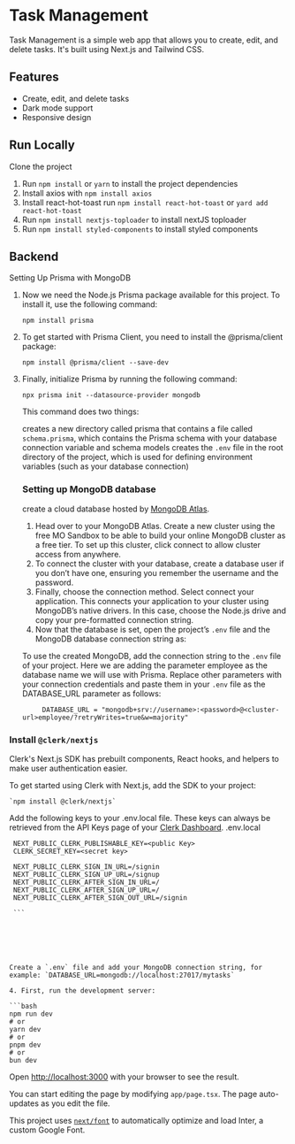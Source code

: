 # Task Management

Task Management is a simple web app that allows you to create, edit, and delete tasks. It's built using Next.js and Tailwind CSS.

## Features

- Create, edit, and delete tasks
- Dark mode support
- Responsive design

## Run Locally

Clone the project


1. Run `npm install` or `yarn` to install the project dependencies
2. Install axios with `npm install axios`
3. Install react-hot-toast run `npm install react-hot-toast` or `yard add react-hot-toast`
4. Run `npm install nextjs-toploader` to install nextJS toploader
5. Run `npm install styled-components` to install styled components

## Backend

Setting Up Prisma with MongoDB

1. Now we need the Node.js Prisma package available for this project. To install it, use the following command:

     `npm install prisma`

2. To get started with Prisma Client, you need to install the @prisma/client package:

     `npm install @prisma/client --save-dev`
   
3. Finally, initialize Prisma by running the following command:

    `npx prisma init --datasource-provider mongodb`

    This command does two things:

    creates a new directory called prisma that contains a file called `schema.prisma`, which contains the Prisma schema with your database connection variable and schema models
    creates the `.env` file in the root directory of the project, which is used for defining environment variables (such as your database connection)

     ### Setting up MongoDB database

   create a cloud database hosted by [MongoDB Atlas](https://www.mongodb.com/products/platform/atlas-database).
   1. Head over to your MongoDB Atlas. Create a new cluster using the free    MO Sandbox to be able to build your online MongoDB cluster as a free tier. To set up this cluster,         click connect to allow cluster access from anywhere.
   2. To connect the cluster with your database, create a database user if you don’t have one, ensuring you remember the username and the password.
   3. Finally, choose the connection method. Select connect your application. This connects your application to your cluster using MongoDB’s native drivers. In this case, choose        the Node.js drive and copy your pre-formatted connection string.
   4. Now that the database is set, open the project’s `.env` file and the MongoDB database connection string as:

     To use the created MongoDB, add the connection string to the `.env` file of your project. Here we are adding the parameter employee as the database name we will use with Prisma. Replace other parameters with your connection credentials and paste them in your `.env` file as the DATABASE_URL parameter as follows:
     ```
          DATABASE_URL = "mongodb+srv://username>:<password>@<cluster-url>employee/?retryWrites=true&w=majority"
     ```

### Install `@clerk/nextjs`
   

   Clerk's Next.js SDK has prebuilt components, React hooks, and helpers to make user authentication easier.

   To get started using Clerk with Next.js, add the SDK to your project:

    `npm install @clerk/nextjs`

   Add the following keys to your .env.local file. These keys can always be retrieved from the API Keys page of your [Clerk Dashboard](https://dashboard.clerk.com).
   .env.local
   ```
    NEXT_PUBLIC_CLERK_PUBLISHABLE_KEY=<public Key>
    CLERK_SECRET_KEY=<secret key>

    NEXT_PUBLIC_CLERK_SIGN_IN_URL=/signin
    NEXT_PUBLIC_CLERK_SIGN_UP_URL=/signup
    NEXT_PUBLIC_CLERK_AFTER_SIGN_IN_URL=/
    NEXT_PUBLIC_CLERK_AFTER_SIGN_UP_URL=/
    NEXT_PUBLIC_CLERK_AFTER_SIGN_OUT_URL=/signin

    ```

   




Create a `.env` file and add your MongoDB connection string, for example: `DATABASE_URL=mongodb://localhost:27017/mytasks`
    
4. First, run the development server:

```bash
npm run dev
# or
yarn dev
# or
pnpm dev
# or
bun dev
```

Open [http://localhost:3000](http://localhost:3000) with your browser to see the result.

You can start editing the page by modifying `app/page.tsx`. The page auto-updates as you edit the file.

This project uses [`next/font`](https://nextjs.org/docs/basic-features/font-optimization) to automatically optimize and load Inter, a custom Google Font.

